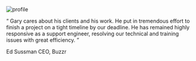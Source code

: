 <div class="self-center">
  <div class="mx-auto mt-4">
    <img alt="profile" src="https://loopdash.com/zach.png" class="mx-auto object-cover rounded-full h-20 w-20 "/>
    <p class="font-mono text-base text-gray-600 dark:text-white mb-2">
      <span class="font-bold text-gray-200 text-2xl font-mono">
        “
      </span>
      Gary cares about his clients and his work. He put in tremendous effort to finish a project on a tight timeline by our deadline. He has remained highly responsive as a support engineer, resolving our technical and training issues with great efficiency.
      <span class="font-bold text-gray-200 text-2xl font-mono">
          ”
      </span>
    </p>
    <span class="font-sans text-base font-bold text-blue-500">Ed Sussman <span class="text-gray-500">CEO, Buzzr</span>
  </div>
</div>